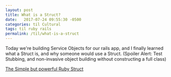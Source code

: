```yaml
---
layout: post
title: What is a Struct?
date:   2017-07-24 09:55:30 -0500
categories: til Cultural
tags: til ruby rails
permalink: /til/what-is-a-struct
---
```


Today we're building Service Objects for our rails app, and I finally learned what a Struct is, and why someone would use a Struct. (Spoiler Alert: Test Stubbing, and non-invasive object building without constructing a full class)

[The Simple but powerful Ruby Struct](https://www.leighhalliday.com/ruby-struct)